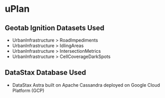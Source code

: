 # uPlan

## Geotab Ignition Datasets Used
- UrbanInfrastructure > RoadImpediments
- UrbanInfrastructure > IdlingAreas
- UrbanInfrastructure > IntersectionMetrics
- UrbanInfrastructure > CellCoverageDarkSpots

## DataStax Database Used
- DataStax Astra built on Apache Cassandra deployed on Google Cloud Platform (GCP)
